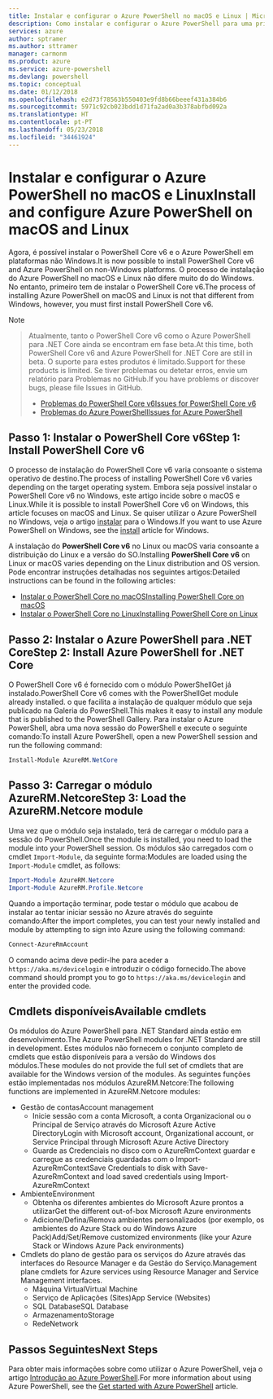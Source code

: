 ```yaml
---
title: Instalar e configurar o Azure PowerShell no macOS e Linux | Microsoft Docs
description: Como instalar e configurar o Azure PowerShell para uma primeira utilização no macOS e Linux.
services: azure
author: sptramer
ms.author: sttramer
manager: carmonm
ms.product: azure
ms.service: azure-powershell
ms.devlang: powershell
ms.topic: conceptual
ms.date: 01/12/2018
ms.openlocfilehash: e2d73f78563b550403e9fd8b66beeef431a384b6
ms.sourcegitcommit: 5971c92cb023bdd1d71fa2ad0a3b378abfbd092a
ms.translationtype: HT
ms.contentlocale: pt-PT
ms.lasthandoff: 05/23/2018
ms.locfileid: "34461924"
---
```

# <a name="install-and-configure-azure-powershell-on-macos-and-linux"></a><span data-ttu-id="c46a9-103">Instalar e configurar o Azure PowerShell no macOS e Linux</span><span class="sxs-lookup"><span data-stu-id="c46a9-103">Install and configure Azure PowerShell on macOS and Linux</span></span>

<span data-ttu-id="c46a9-104">Agora, é possível instalar o PowerShell Core v6 e o Azure PowerShell em plataformas não Windows.</span><span class="sxs-lookup"><span data-stu-id="c46a9-104">It is now possible to install PowerShell Core v6 and Azure PowerShell on non-Windows platforms.</span></span>
<span data-ttu-id="c46a9-105">O processo de instalação do Azure PowerShell no macOS e Linux não difere muito do do Windows. No entanto, primeiro tem de instalar o PowerShell Core v6.</span><span class="sxs-lookup"><span data-stu-id="c46a9-105">The process of installing Azure PowerShell on macOS and Linux is not that different from Windows, however, you must first install PowerShell Core v6.</span></span>

> [!NOTE]

> <span data-ttu-id="c46a9-106">Atualmente, tanto o PowerShell Core v6 como o Azure PowerShell para .NET Core ainda se encontram em fase beta.</span><span class="sxs-lookup"><span data-stu-id="c46a9-106">At this time, both PowerShell Core v6 and Azure PowerShell for .NET Core are still in beta.</span></span>
> <span data-ttu-id="c46a9-107">O suporte para estes produtos é limitado.</span><span class="sxs-lookup"><span data-stu-id="c46a9-107">Support for these products is limited.</span></span> <span data-ttu-id="c46a9-108">Se tiver problemas ou detetar erros, envie um relatório para Problemas no GitHub.</span><span class="sxs-lookup"><span data-stu-id="c46a9-108">If you have problems or discover bugs, please file Issues in GitHub.</span></span>
>
> * [<span data-ttu-id="c46a9-109">Problemas do PowerShell Core v6</span><span class="sxs-lookup"><span data-stu-id="c46a9-109">Issues for PowerShell Core v6</span></span>](https://github.com/PowerShell/PowerShell/issues)
> * [<span data-ttu-id="c46a9-110">Problemas do Azure PowerShell</span><span class="sxs-lookup"><span data-stu-id="c46a9-110">Issues for Azure PowerShell</span></span>](https://github.com/azure/azure-docs-powershell/issues)

## <a name="step-1-install-powershell-core-v6"></a><span data-ttu-id="c46a9-111">Passo 1: Instalar o PowerShell Core v6</span><span class="sxs-lookup"><span data-stu-id="c46a9-111">Step 1: Install PowerShell Core v6</span></span>

<span data-ttu-id="c46a9-112">O processo de instalação do PowerShell Core v6 varia consoante o sistema operativo de destino.</span><span class="sxs-lookup"><span data-stu-id="c46a9-112">The process of installing PowerShell Core v6 varies depending on the target operating system.</span></span>
<span data-ttu-id="c46a9-113">Embora seja possível instalar o PowerShell Core v6 no Windows, este artigo incide sobre o macOS e Linux.</span><span class="sxs-lookup"><span data-stu-id="c46a9-113">While it is possible to install PowerShell Core v6 on Windows, this article focuses on macOS and Linux.</span></span> <span data-ttu-id="c46a9-114">Se quiser utilizar o Azure PowerShell no Windows, veja o artigo [instalar](./install-azurerm-ps.md) para o Windows.</span><span class="sxs-lookup"><span data-stu-id="c46a9-114">If you want to use Azure PowerShell on Windows, see the [install](./install-azurerm-ps.md) article for Windows.</span></span>

<span data-ttu-id="c46a9-115">A instalação do **PowerShell Core v6** no Linux ou macOS varia consoante a distribuição do Linux e a versão do SO.</span><span class="sxs-lookup"><span data-stu-id="c46a9-115">Installing **PowerShell Core v6** on Linux or macOS varies depending on the Linux distribution and OS version.</span></span>
<span data-ttu-id="c46a9-116">Pode encontrar instruções detalhadas nos seguintes artigos:</span><span class="sxs-lookup"><span data-stu-id="c46a9-116">Detailed instructions can be found in the following articles:</span></span>

- [<span data-ttu-id="c46a9-117">Instalar o PowerShell Core no macOS</span><span class="sxs-lookup"><span data-stu-id="c46a9-117">Installing PowerShell Core on macOS</span></span>](/powershell/scripting/setup/installing-powershell-core-on-macos)
- [<span data-ttu-id="c46a9-118">Instalar o PowerShell Core no Linux</span><span class="sxs-lookup"><span data-stu-id="c46a9-118">Installing PowerShell Core on Linux</span></span>](/powershell/scripting/setup/installing-powershell-core-on-linux)

## <a name="step-2-install-azure-powershell-for-net-core"></a><span data-ttu-id="c46a9-119">Passo 2: Instalar o Azure PowerShell para .NET Core</span><span class="sxs-lookup"><span data-stu-id="c46a9-119">Step 2: Install Azure PowerShell for .NET Core</span></span>

<span data-ttu-id="c46a9-120">O PowerShell Core v6 é fornecido com o módulo PowerShellGet já instalado.</span><span class="sxs-lookup"><span data-stu-id="c46a9-120">PowerShell Core v6 comes with the PowerShellGet module already installed.</span></span> <span data-ttu-id="c46a9-121">o que facilita a instalação de qualquer módulo que seja publicado na Galeria do PowerShell.</span><span class="sxs-lookup"><span data-stu-id="c46a9-121">This makes it easy to install any module that is published to the PowerShell Gallery.</span></span> <span data-ttu-id="c46a9-122">Para instalar o Azure PowerShell, abra uma nova sessão do PowerShell e execute o seguinte comando:</span><span class="sxs-lookup"><span data-stu-id="c46a9-122">To install Azure PowerShell, open a new PowerShell session and run the following command:</span></span>

```powershell
Install-Module AzureRM.NetCore
```

## <a name="step-3-load-the-azurermnetcore-module"></a><span data-ttu-id="c46a9-123">Passo 3: Carregar o módulo AzureRM.Netcore</span><span class="sxs-lookup"><span data-stu-id="c46a9-123">Step 3: Load the AzureRM.Netcore module</span></span>

<span data-ttu-id="c46a9-124">Uma vez que o módulo seja instalado, terá de carregar o módulo para a sessão do PowerShell.</span><span class="sxs-lookup"><span data-stu-id="c46a9-124">Once the module is installed, you need to load the module into your PowerShell session.</span></span> <span data-ttu-id="c46a9-125">Os módulos são carregados com o cmdlet `Import-Module`, da seguinte forma:</span><span class="sxs-lookup"><span data-stu-id="c46a9-125">Modules are loaded using the `Import-Module` cmdlet, as follows:</span></span>

```powershell
Import-Module AzureRM.Netcore
Import-Module AzureRM.Profile.Netcore
```

<span data-ttu-id="c46a9-126">Quando a importação terminar, pode testar o módulo que acabou de instalar ao tentar iniciar sessão no Azure através do seguinte comando:</span><span class="sxs-lookup"><span data-stu-id="c46a9-126">After the import completes, you can test your newly installed and module by attempting to sign into Azure using the following command:</span></span>

```powershell
Connect-AzureRmAccount
```

<span data-ttu-id="c46a9-127">O comando acima deve pedir-lhe para aceder a `https://aka.ms/devicelogin` e introduzir o código fornecido.</span><span class="sxs-lookup"><span data-stu-id="c46a9-127">The above command should prompt you to go to `https://aka.ms/devicelogin` and enter the provided code.</span></span>

## <a name="available-cmdlets"></a><span data-ttu-id="c46a9-128">Cmdlets disponíveis</span><span class="sxs-lookup"><span data-stu-id="c46a9-128">Available cmdlets</span></span>

<span data-ttu-id="c46a9-129">Os módulos do Azure PowerShell para .NET Standard ainda estão em desenvolvimento.</span><span class="sxs-lookup"><span data-stu-id="c46a9-129">The Azure PowerShell modules for .NET Standard are still in development.</span></span> <span data-ttu-id="c46a9-130">Estes módulos não fornecem o conjunto completo de cmdlets que estão disponíveis para a versão do Windows dos módulos.</span><span class="sxs-lookup"><span data-stu-id="c46a9-130">These modules do not provide the full set of cmdlets that are available for the Windows version of the modules.</span></span> <span data-ttu-id="c46a9-131">As seguintes funções estão implementadas nos módulos AzureRM.Netcore:</span><span class="sxs-lookup"><span data-stu-id="c46a9-131">The following functions are implemented in AzureRM.Netcore modules:</span></span>

* <span data-ttu-id="c46a9-132">Gestão de contas</span><span class="sxs-lookup"><span data-stu-id="c46a9-132">Account management</span></span>
  - <span data-ttu-id="c46a9-133">Inicie sessão com a conta Microsoft, a conta Organizacional ou o Principal de Serviço através do Microsoft Azure Active Directory</span><span class="sxs-lookup"><span data-stu-id="c46a9-133">Login with Microsoft account, Organizational account, or Service Principal through Microsoft Azure Active Directory</span></span>
  - <span data-ttu-id="c46a9-134">Guarde as Credenciais no disco com o AzureRmContext guardar e carregue as credenciais guardadas com o Import-AzureRmContext</span><span class="sxs-lookup"><span data-stu-id="c46a9-134">Save Credentials to disk with Save-AzureRmContext and load saved credentials using Import-AzureRmContext</span></span>
* <span data-ttu-id="c46a9-135">Ambiente</span><span class="sxs-lookup"><span data-stu-id="c46a9-135">Environment</span></span>
  - <span data-ttu-id="c46a9-136">Obtenha os diferentes ambientes do Microsoft Azure prontos a utilizar</span><span class="sxs-lookup"><span data-stu-id="c46a9-136">Get the different out-of-box Microsoft Azure environments</span></span>
  - <span data-ttu-id="c46a9-137">Adicione/Defina/Remova ambientes personalizados (por exemplo, os ambientes do Azure Stack ou do Windows Azure Pack)</span><span class="sxs-lookup"><span data-stu-id="c46a9-137">Add/Set/Remove customized environments (like your Azure Stack or Windows Azure Pack environments)</span></span>
* <span data-ttu-id="c46a9-138">Cmdlets do plano de gestão para os serviços do Azure através das interfaces do Resource Manager e da Gestão do Serviço.</span><span class="sxs-lookup"><span data-stu-id="c46a9-138">Management plane cmdlets for Azure services using Resource Manager and Service Management interfaces.</span></span>
  - <span data-ttu-id="c46a9-139">Máquina Virtual</span><span class="sxs-lookup"><span data-stu-id="c46a9-139">Virtual Machine</span></span>
  - <span data-ttu-id="c46a9-140">Serviço de Aplicações (Sites)</span><span class="sxs-lookup"><span data-stu-id="c46a9-140">App Service (Websites)</span></span>
  - <span data-ttu-id="c46a9-141">SQL Database</span><span class="sxs-lookup"><span data-stu-id="c46a9-141">SQL Database</span></span>
  - <span data-ttu-id="c46a9-142">Armazenamento</span><span class="sxs-lookup"><span data-stu-id="c46a9-142">Storage</span></span>
  - <span data-ttu-id="c46a9-143">Rede</span><span class="sxs-lookup"><span data-stu-id="c46a9-143">Network</span></span>

## <a name="next-steps"></a><span data-ttu-id="c46a9-144">Passos Seguintes</span><span class="sxs-lookup"><span data-stu-id="c46a9-144">Next Steps</span></span>

<span data-ttu-id="c46a9-145">Para obter mais informações sobre como utilizar o Azure PowerShell, veja o artigo [Introdução ao Azure PowerShell](get-started-azureps.md).</span><span class="sxs-lookup"><span data-stu-id="c46a9-145">For more information about using Azure PowerShell, see the [Get started with Azure PowerShell](get-started-azureps.md) article.</span></span>
